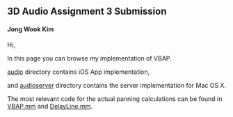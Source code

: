 ## 3D Audio Assignment 3 Submission
#### Jong Wook Kim


Hi,

In this page you can browse my implementation of VBAP.

[audio](https://github.com/jongwook/vbap/tree/master/audio) directory contains iOS App implementation,

and [audioserver](https://github.com/jongwook/vbap/tree/master/audioserver) directory contains the server implementation for Mac OS X.

The most relevant code for the actual panning calculations can be found in [VBAP.mm](https://github.com/jongwook/vbap/blob/master/audioserver/audioserver/VBAP.mm) and [DelayLine.mm](https://github.com/jongwook/vbap/blob/master/audioserver/audioserver/DelayLine.mm).

